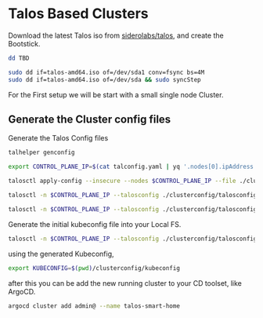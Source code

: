 # Talos Based Clusters

Download the latest Talos iso from [siderolabs/talos](https://github.com/siderolabs/talos), and create the Bootstick.

```sh
dd TBD

sudo dd if=talos-amd64.iso of=/dev/sda1 conv=fsync bs=4M
sudo dd if=talos-amd64.iso of=/dev/sda && sudo syncStep
```

For the First setup we will be start with a small single node Cluster.

## Generate the Cluster config files

Generate the Talos Config files

```sh
talhelper genconfig
```

```sh
export CONTROL_PLANE_IP=$(cat talconfig.yaml | yq '.nodes[0].ipAddress')

```

```sh
talosctl apply-config --insecure --nodes $CONTROL_PLANE_IP --file ./clusterconfig/-k8ssmarthome01.yaml
```

```sh
talosctl -n $CONTROL_PLANE_IP --talosconfig ./clusterconfig/talosconfig bootstrap

talosctl -n $CONTROL_PLANE_IP --talosconfig ./clusterconfig/talosconfig apply machineconfig --file ./clusterconfig/-k8ssmarthome01.yaml
```

Generate the initial kubeconfig file into your Local FS.

```sh
talosctl -n $CONTROL_PLANE_IP --talosconfig ./clusterconfig/talosconfig kubeconfig ./clusterconfig/kubeconfig
```

using the generated Kubeconfig,

```sh
export KUBECONFIG=$(pwd)/clusterconfig/kubeconfig
```

after this you can be add the new running cluster to your CD toolset, like ArgoCD.

```sh
argocd cluster add admin@ --name talos-smart-home
```
